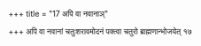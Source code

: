 +++
title = "17 अपि वा नवानाञ्"

+++
अपि वा नवानां चतुःशरावमोदनं पक्त्वा चतुरो ब्राह्मणान्भोजयेत् १७